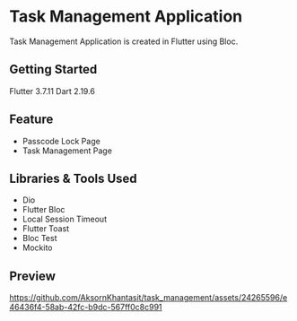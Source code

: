 # Task Management Application

Task Management Application is created in Flutter using Bloc.

## Getting Started
  Flutter 3.7.11
  Dart 2.19.6

## Feature 
 - Passcode Lock Page
 - Task Management Page

## Libraries & Tools Used
  - Dio
  - Flutter Bloc
  - Local Session Timeout
  - Flutter Toast
  - Bloc Test
  - Mockito

## Preview

https://github.com/AksornKhantasit/task_management/assets/24265596/e46436f4-58ab-42fc-b9dc-567ff0c8c991

